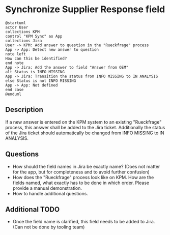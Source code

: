 # Synchronize Supplier Response field

```plantuml
@startuml
actor User
collections KPM
control "KPM Sync" as App
collections Jira
User -> KPM: Add answer to question in the "Rueckfrage" process
App -> App: Detect new answer to question
note left
How can this be identified?
end note
App -> Jira: Add the answer to field "Answer from OEM"
alt Status is INFO MISSING
App -> Jira: Transition the status from INFO MISSING to IN ANALYSIS
else Status is not INFO MISSING
App -> App: Not defined
end case
@enduml
```

## Description
If a new answer is entered on the KPM system to an existing "Rueckfrage" process, this answer shall be added to the Jira ticket. Additionally the status of the Jira ticket should automatically be changed from INFO MISSING to IN ANALYSIS.

## Questions

* How should the field names in Jira be exactly name? (Does not matter for the app, but for completeness and to avoid further confusion)
* How does the "Rueckfrage" process look like on KPM. How are the fields named, what exactly has to be done in which order. Please provide a manual demonstration.
* How to handle additional questions.

## Additional TODO

* Once the field name is clarified, this field needs to be added to Jira. (Can not be done by tooling team)